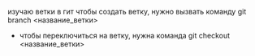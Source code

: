 изучаю ветки в гит
чтобы создать ветку, нужно вызвать команду git branch <название_ветки>
- чтобы переключиться на ветку, нужна команда git checkout <название_ветки>
